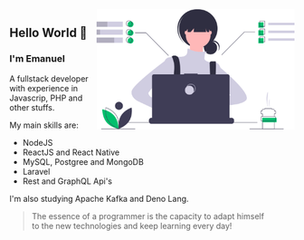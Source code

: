 <img src="https://github.com/Leao-E/Leao-E/blob/master/undraw_dev_focus_b9xo.svg" width="350" align="right" />

## Hello World :space_invader:	

### I'm Emanuel

A fullstack developer with experience in Javascrip, PHP and other stuffs. 

My main skills are:
  * NodeJS
  * ReactJS and React Native
  * MySQL, Postgree and MongoDB
  * Laravel
  * Rest and GraphQL Api's  
  
I'm also studying Apache Kafka and Deno Lang. 

> The essence of a programmer is the capacity to adapt himself <br/>
> to the new technologies and keep learning every day!
<!--
**Leao-E/Leao-E** is a ✨ _special_ ✨ repository because its `README.md` (this file) appears on your GitHub profile.

Here are some ideas to get you started:

- 🔭 I’m currently working on ...
- 🌱 I’m currently learning ...
- 👯 I’m looking to collaborate on ...
- 🤔 I’m looking for help with ...
- 💬 Ask me about ...
- 📫 How to reach me: ...
- 😄 Pronouns: ...
- ⚡ Fun fact: ...
-->
#
